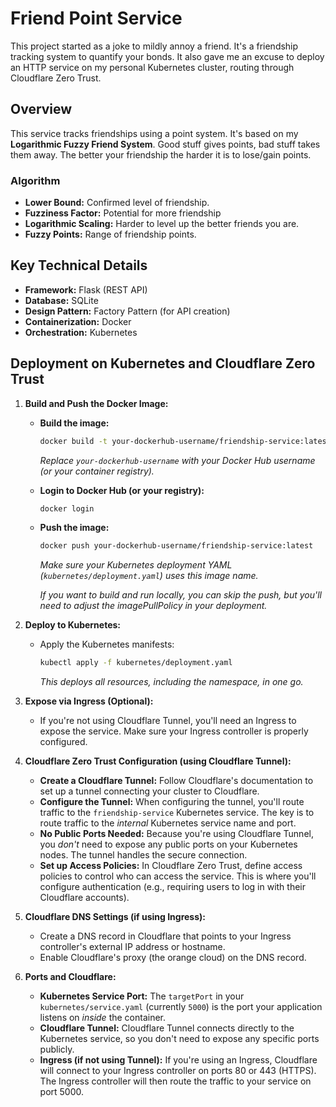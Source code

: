 # Friend Point Service

This project started as a joke to mildly annoy a friend. It's a friendship tracking system to quantify your bonds. It also gave me an excuse to deploy an HTTP service on my personal Kubernetes cluster, routing through Cloudflare Zero Trust.

## Overview

This service tracks friendships using a point system. It's based on my **Logarithmic Fuzzy Friend System**. Good stuff gives points, bad stuff takes them away. The better your friendship the harder it is to lose/gain points.

### Algorithm

- **Lower Bound:** Confirmed level of friendship.
- **Fuzziness Factor:** Potential for more friendship
- **Logarithmic Scaling:** Harder to level up the better friends you are.
- **Fuzzy Points:** Range of friendship points.

## Key Technical Details

- **Framework:** Flask (REST API)
- **Database:** SQLite
- **Design Pattern:** Factory Pattern (for API creation)
- **Containerization:** Docker
- **Orchestration:** Kubernetes

## Deployment on Kubernetes and Cloudflare Zero Trust

1.  **Build and Push the Docker Image:**

    *   **Build the image:**

        ```bash
        docker build -t your-dockerhub-username/friendship-service:latest .
        ```

        *Replace `your-dockerhub-username` with your Docker Hub username (or your container registry).*

    *   **Login to Docker Hub (or your registry):**

        ```bash
        docker login
        ```

    *   **Push the image:**

        ```bash
        docker push your-dockerhub-username/friendship-service:latest
        ```

        *Make sure your Kubernetes deployment YAML (`kubernetes/deployment.yaml`) uses this image name.*

        *If you want to build and run locally, you can skip the push, but you'll need to adjust the imagePullPolicy in your deployment.*

2.  **Deploy to Kubernetes:**

    *   Apply the Kubernetes manifests:

        ```bash
        kubectl apply -f kubernetes/deployment.yaml
        ```

        *This deploys all resources, including the namespace, in one go.*

3.  **Expose via Ingress (Optional):**

    *   If you're not using Cloudflare Tunnel, you'll need an Ingress to expose the service.  Make sure your Ingress controller is properly configured.

4.  **Cloudflare Zero Trust Configuration (using Cloudflare Tunnel):**

    *   **Create a Cloudflare Tunnel:** Follow Cloudflare's documentation to set up a tunnel connecting your cluster to Cloudflare.
    *   **Configure the Tunnel:**  When configuring the tunnel, you'll route traffic to the `friendship-service` Kubernetes service.  The key is to route traffic to the *internal* Kubernetes service name and port.
    *   **No Public Ports Needed:** Because you're using Cloudflare Tunnel, you *don't* need to expose any public ports on your Kubernetes nodes.  The tunnel handles the secure connection.
    *   **Set up Access Policies:** In Cloudflare Zero Trust, define access policies to control who can access the service.  This is where you'll configure authentication (e.g., requiring users to log in with their Cloudflare accounts).

5.  **Cloudflare DNS Settings (if using Ingress):**

    *   Create a DNS record in Cloudflare that points to your Ingress controller's external IP address or hostname.
    *   Enable Cloudflare's proxy (the orange cloud) on the DNS record.

6.  **Ports and Cloudflare:**

    *   **Kubernetes Service Port:** The `targetPort` in your `kubernetes/service.yaml` (currently `5000`) is the port your application listens on *inside* the container.
    *   **Cloudflare Tunnel:** Cloudflare Tunnel connects directly to the Kubernetes service, so you don't need to expose any specific ports publicly.
    *   **Ingress (if not using Tunnel):** If you're using an Ingress, Cloudflare will connect to your Ingress controller on ports 80 or 443 (HTTPS). The Ingress controller will then route the traffic to your service on port 5000.
